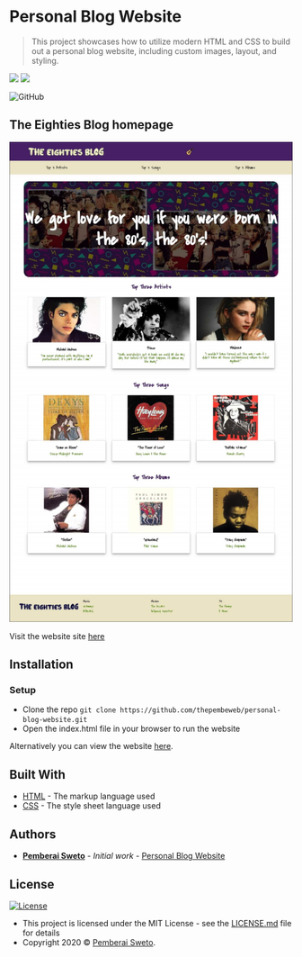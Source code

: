 ﻿# Personal Blog Website

> This project showcases how to utilize modern HTML and CSS to build out a personal blog website, including custom images, layout, and styling.

![](https://upload.wikimedia.org/wikipedia/commons/thumb/6/61/HTML5_logo_and_wordmark.svg/240px-HTML5_logo_and_wordmark.svg.png) ![](https://upload.wikimedia.org/wikipedia/commons/thumb/d/d5/CSS3_logo_and_wordmark.svg/170px-CSS3_logo_and_wordmark.svg.png)

![GitHub](https://img.shields.io/github/license/mashape/apistatus.svg)

## The Eighties Blog homepage

![](the_eighties_blog_screenshot.jpg)

Visit the website site [here](https://thepembeweb.github.io/personal-blog-website/index.html)

## Installation

### Setup

* Clone the repo `git clone https://github.com/thepembeweb/personal-blog-website.git`
* Open the index.html file in your browser to run the website

Alternatively you can view the website [here](https://thepembeweb.github.io/personal-blog-website/index.html).

## Built With

* [HTML](https://en.wikipedia.org/wiki/HTML) - The markup language used
* [CSS](https://en.wikipedia.org/wiki/Cascading_Style_Sheets) - The style sheet language used

## Authors

* **[Pemberai Sweto](https://github.com/thepembeweb)** - *Initial work* - [Personal Blog Website](https://github.com/thepembeweb/personal-blog-website)

## License

[![License](http://img.shields.io/:license-mit-green.svg?style=flat-square)](http://badges.mit-license.org)

- This project is licensed under the MIT License - see the [LICENSE.md](LICENSE.md) file for details
- Copyright 2020 © [Pemberai Sweto](https://github.com/thepembeweb).



